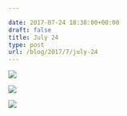 ```yaml
---

date: 2017-07-24 18:38:00+00:00
draft: false
title: July 24
type: post
url: /blog/2017/7/july-24
---
```




  
![](/images/2017-07-24-20177july-24/IMG_1928.jpg)

  

  
![](/images/2017-07-24-20177july-24/IMG_1933.jpg)

  

  
![](/images/2017-07-24-20177july-24/IMG_1934.jpg)

  


